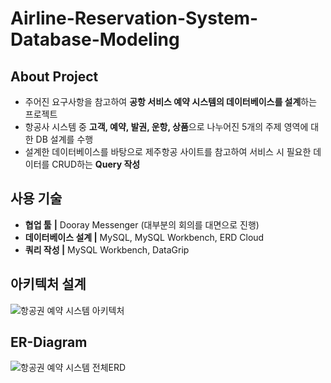 # Airline-Reservation-System-Database-Modeling

## About Project

- 주어진 요구사항을 참고하여 **공항 서비스 예약 시스템의 데이터베이스를 설계**하는 프로젝트
- 항공사 시스템 중 **고객, 예약, 발권, 운항, 상품**으로 나누어진 5개의 주제 영역에 대한 DB 설계를 수행
- 설계한 데이터베이스를 바탕으로 제주항공 사이트를 참고하여 서비스 시 필요한 데이터를 CRUD하는 **Query 작성**

## 사용 기술

- **협업 툴** **|** Dooray Messenger (대부분의 회의를 대면으로 진행)
- **데이터베이스 설계 |** MySQL, MySQL Workbench, ERD Cloud
- **쿼리 작성 |** MySQL Workbench, DataGrip

## 아키텍처 설계

![항공권 예약 시스템 아키텍처](./images/항공권_예약_시스템_아키텍처.png)

## ER-Diagram

![항공권 예약 시스템 전체ERD](./images/항공권_예약_시스템_전체ERD.png)
